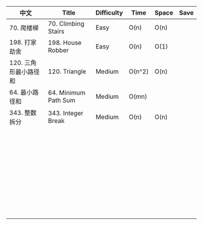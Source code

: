 | 中文                  | Title                | Difficulty | Time   | Space | Save |
| --------------------- | -------------------- | ---------- | ------ | ----- | ---- |
| 70. 爬楼梯            | 70. Climbing Stairs  | Easy       | O(n)   | O(n)  |      |
| 198. 打家劫舍         | 198. House Robber    | Easy       | O(n)   | O(1)  |      |
| 120. 三角形最小路径和 | 120. Triangle        | Medium     | O(n^2) | O(n)  |      |
| 64. 最小路径和        | 64. Minimum Path Sum | Medium     | O(mn)  |       |      |
| 343. 整数拆分         | 343. Integer Break   | Medium     | O(n)   | O(n)  |      |
|                       |                      |            |        |       |      |
|                       |                      |            |        |       |      |
|                       |                      |            |        |       |      |
|                       |                      |            |        |       |      |
|                       |                      |            |        |       |      |
|                       |                      |            |        |       |      |
|                       |                      |            |        |       |      |
|                       |                      |            |        |       |      |
|                       |                      |            |        |       |      |
|                       |                      |            |        |       |      |
|                       |                      |            |        |       |      |
|                       |                      |            |        |       |      |
|                       |                      |            |        |       |      |
|                       |                      |            |        |       |      |
|                       |                      |            |        |       |      |
|                       |                      |            |        |       |      |
|                       |                      |            |        |       |      |
|                       |                      |            |        |       |      |
|                       |                      |            |        |       |      |
|                       |                      |            |        |       |      |
|                       |                      |            |        |       |      |
|                       |                      |            |        |       |      |
|                       |                      |            |        |       |      |
|                       |                      |            |        |       |      |
|                       |                      |            |        |       |      |
|                       |                      |            |        |       |      |
|                       |                      |            |        |       |      |
|                       |                      |            |        |       |      |
|                       |                      |            |        |       |      |
|                       |                      |            |        |       |      |
|                       |                      |            |        |       |      |
|                       |                      |            |        |       |      |
|                       |                      |            |        |       |      |
|                       |                      |            |        |       |      |
|                       |                      |            |        |       |      |
|                       |                      |            |        |       |      |
|                       |                      |            |        |       |      |
|                       |                      |            |        |       |      |
|                       |                      |            |        |       |      |
|                       |                      |            |        |       |      |

